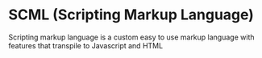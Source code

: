 # SCML (Scripting Markup Language)

Scripting markup language is a custom easy to use markup language with features that transpile to Javascript and HTML